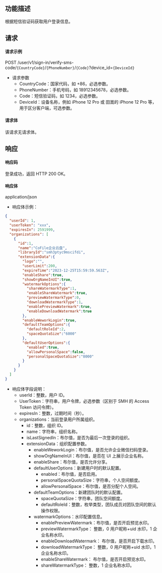 ## 功能描述

根据短信验证码获取用户登录信息。

## 请求

#### 请求示例

POST /user/v1/sign-in/verify-sms-code/`{CountryCode}`/`{PhoneNumber}`/`{Code}`?device_id=`{DeviceId}`

- 请求参数
  - CountryCode：国家代码，如 +86，必选参数。
  - PhoneNumber：手机号码，如 18912345678，必选参数。
  - Code：短信验证码，如 1234，必选参数。
  - DeviceId：设备名称，例如 iPhone 12 Pro 或 田嵩的 iPhone 12 Pro 等，用于区分客户端，可选参数。

#### 请求体

该请求无请求体。

## 响应

#### 响应码

登录成功，返回 HTTP 200 OK。

#### 响应体

application/json

- 响应体示例：

```json
{
  "userId": 1,
  "userToken": "xxx",
  "expiresIn": 2591999,
  "organizations": [
    {
      "id":1,
      "name":"CoFile企业云盘",
      "libraryId":"smh3ptyc9mscifdi",
      "extensionData":{
        "logo":"",
        "userLimit":200,
        "expireTime":"2023-12-25T15:59:59.563Z",
        "enableShare":true,
        "showOrgNameInUI":true,
        "watermarkOptions":{
          "shareWatermarkType":1,
          "enableShareWatermark":true,
          "previewWatermarkType":0,
          "downloadWatermarkType":1,
          "enablePreviewWatermark":true,
          "enableDownloadWatermark":true
        },
        "enableWeworkLogin":true,
        "defaultTeamOptions":{
          "defaultRoleId":2,
          "spaceQuotaSize":"6000"
        },
        "defaultUserOptions":{
          "enabled":true,
          "allowPersonalSpace":false,
          "personalSpaceQuotaSize":"8000"
        }
      }
    }
  ]
}
```

- 响应体字段说明：
  - userId：整数，用户 ID。
  - UserToken：字符串，用户令牌，必选参数（区别于 SMH 的 Access Token 访问令牌）。
  - expiresIn：整数，过期时间（秒）。
  - organizations：当前登录用户所属组织。
    - id：整数，组织 ID。
    - name：字符串，组织名称。
    - isLastSignedIn：布尔值，是否为最后一次登录的组织。
    - extensionData：组织配置参数。
      - enableWeworkLogin：布尔值，是否允许企业微信扫码登录。
      - showOrgNameInUI：布尔值，是否在 UI 上展示企业名称。
      - enableShare：布尔值，是否允许分享。
      - defaultUserOptions：新建用户时的默认配置。
        - enabled：布尔值，是否启用。
        - personalSpaceQuotaSize：字符串，个人空间额度。
        - allowPersonalSpace：布尔值，是否分配个人空间。
      - defaultTeamOptions：新建团队时的默认配置。
        - spaceQuotaSize：字符串，团队空间额度。
        - defaultRoleId：整数，枚举类型，团队成员对团队空间的默认操作权限。
      - watermarkOptions：水印配置信息。
        - enablePreviewWatermark：布尔值，是否开启预览水印。
        - previewWatermarkType： 整数，0 用户昵称+uid 水印，1 企业名称水印。
        - enableDownloadWatermark： 布尔值，是否开启下载水印。
        - downloadWatermarkType： 整数，0 用户昵称+uid 水印，1 企业名称水印。
        - enableShareWatermark： 布尔值，是否开启预览水印。
        - shareWatermarkType： 整数，1 企业名称水印。
